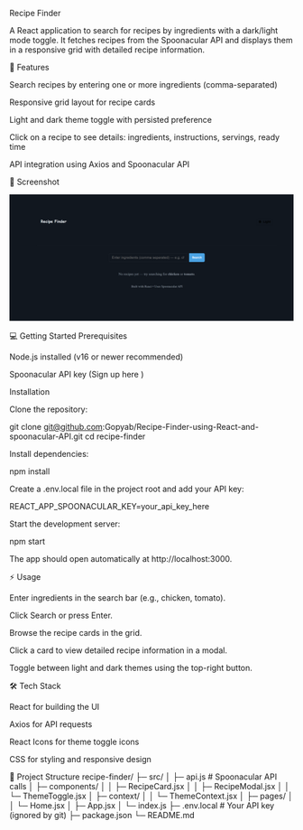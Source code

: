 Recipe Finder

A React application to search for recipes by ingredients with a dark/light mode toggle. It fetches recipes from the Spoonacular API and displays them in a responsive grid with detailed recipe information.

🚀 Features

Search recipes by entering one or more ingredients (comma-separated)

Responsive grid layout for recipe cards

Light and dark theme toggle with persisted preference

Click on a recipe to see details: ingredients, instructions, servings, ready time

API integration using Axios and Spoonacular API

📸 Screenshot

![Recipe Finder Screenshot](public/recipefinder.png)


💻 Getting Started
Prerequisites

Node.js installed (v16 or newer recommended)

Spoonacular API key (Sign up here
)

Installation

Clone the repository:

git clone git@github.com:Gopyab/Recipe-Finder-using-React-and-spoonacular-API.git
cd recipe-finder


Install dependencies:

npm install


Create a .env.local file in the project root and add your API key:

REACT_APP_SPOONACULAR_KEY=your_api_key_here


Start the development server:

npm start


The app should open automatically at http://localhost:3000.

⚡ Usage

Enter ingredients in the search bar (e.g., chicken, tomato).

Click Search or press Enter.

Browse the recipe cards in the grid.

Click a card to view detailed recipe information in a modal.

Toggle between light and dark themes using the top-right button.

🛠 Tech Stack

React for building the UI

Axios for API requests

React Icons for theme toggle icons

CSS for styling and responsive design

📁 Project Structure
recipe-finder/
├─ src/
│  ├─ api.js              # Spoonacular API calls
│  ├─ components/
│  │  ├─ RecipeCard.jsx
│  │  ├─ RecipeModal.jsx
│  │  └─ ThemeToggle.jsx
│  ├─ context/
│  │  └─ ThemeContext.jsx
│  ├─ pages/
│  │  └─ Home.jsx
│  ├─ App.jsx
│  └─ index.js
├─ .env.local             # Your API key (ignored by git)
├─ package.json
└─ README.md

